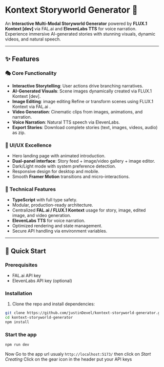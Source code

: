 # Kontext Storyworld Generator 🌟

An **Interactive Multi-Modal Storyworld Generator** powered by **FLUX.1 Kontext [dev]** via FAL.ai and **ElevenLabs TTS** for voice narration. Experience immersive AI-generated stories with stunning visuals, dynamic videos, and natural speech.

---

## ✨ Features

### 🎭 Core Functionality
- **Interactive Storytelling**: User actions drive branching narratives.
- **AI-Generated Visuals**: Scene images dynamically created via FLUX.1 Kontext [dev].
- **Image Editing**: image editing Refine or transform scenes using FLUX.1 Kontext via FAL.ai .
- **Video Generation**: Cinematic clips from images, animations, and narration.
- **Voice Narration**: Natural TTS speech via ElevenLabs.
- **Export Stories**: Download complete stories (text, images, videos, audio) as zip.

### 🎨 UI/UX Excellence
- Hero landing page with animated introduction.
- **Dual-panel interface**: Story feed + image/video gallery + image editor.
- Dark/Light mode with system preference detection.
- Responsive design for desktop and mobile.
- Smooth **Framer Motion** transitions and micro-interactions.

### 🔧 Technical Features
- **TypeScript** with full type safety.
- Modular, production-ready architecture.
- Centralized **FAL.ai / FLUX.1 Kontext** usage for story, image, edited image, and video generation.
- **ElevenLabs TTS** for voice narration.
- Optimized rendering and state management.
- Secure API handling via environment variables.

---

## 🚀 Quick Start

### Prerequisites
- FAL.ai API key  
- ElevenLabs API key  (optional)

### Installation
1. Clone the repo and install dependencies:
```bash
git clone https://github.com/justinDevel/kontext-storyworld-generator.git
cd kontext-storyworld-generator
npm install
```
### Start the app

```bash
npm run dev
```
Now Go to the app url usualy `http://localhost:5173/` 
then click on *Start Creating* 
Click on the gear icon in the header 
put your API keys

